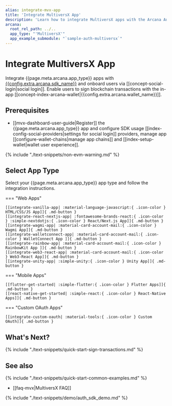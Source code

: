 ```yaml
---
alias: integrate-mvx-app
title: 'Integrate MultiversX App'
description: 'Learn how to integrate MultiversX apps with the Arcana Auth SDK, onboard users and allow them to use the Near blockchain and sign transactions via Arcana wallet.'
arcana:
  root_rel_path: ../..
  app_type: "'MultiversX'"
  app_example_submodule: "`sample-auth-multiversx`"
---
```


# Integrate MultiversX App

Integrate {{page.meta.arcana.app_type}} apps with [{{config.extra.arcana.sdk_name}}]({{page.meta.arcana.root_rel_path}}/concepts/authsdk.md) and onboard users via [[concept-social-login|social login]]. Enable users to sign blockchain transactions with the in-app [[concept-index-arcana-wallet|{{config.extra.arcana.wallet_name}}]].

## Prerequisites

* [[mvx-dashboard-user-guide|Register]] the {{page.meta.arcana.app_type}} app and configure SDK usage [[index-config-social-providers|settings for social login]] providers, manage app [[configure-wallet-chains|manage app chains]] and [[index-setup-wallet|wallet user experience]].

{% include "./text-snippets/non-evm-warning.md" %}

## Select App Type

Select your {{page.meta.arcana.app_type}} app type and follow the integration instructions.

=== "Web Apps"

    [[integrate-vanilla-app| :material-language-javascript:{ .icon-color } HTML/CSS/JS App]]{ .md-button }
    [[integrate-react-nextjs-app| :fontawesome-brands-react:{ .icon-color } :simple-nextdotjs:{ .icon-color } React/Next.js App]]{ .md-button } 
    [[integrate-wagmi-app| :material-card-account-mail:{ .icon-color } Wagmi App]]{ .md-button } 
    [[integrate-walletconnect-app| :material-card-account-mail:{ .icon-color } WalletConnect App ]]{ .md-button }
    [[integrate-rainbow-app| :material-card-account-mail:{ .icon-color } RainbowKit App ]]{ .md-button }
    [[integrate-web3-react-app| :material-card-account-mail:{ .icon-color } Web3-React App]]{ .md-button }
    [[integrate-unity-app| :simple-unity:{ .icon-color } Unity App]]{ .md-button }

=== "Mobile Apps"

    [[flutter-get-started| :simple-flutter:{ .icon-color } Flutter Apps]]{ .md-button }
    [[react-native-get-started| :simple-react:{ .icon-color } React-Native Apps]]{ .md-button }

=== "Custom OAuth Apps"

    [[integrate-custom-oauth| :material-tools:{ .icon-color } Custom OAuth]]{ .md-button }

## What's Next?

{% include "./text-snippets/quick-start-sign-transactions.md" %}

## See also

{% include "./text-snippets/quick-start-common-examples.md" %}

* [[faq-mvx|MultiversX FAQ]]

{% include "./text-snippets/demo/auth_sdk_demo.md" %}